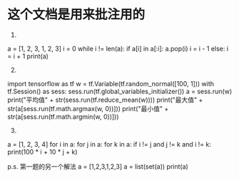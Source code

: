 # 这个文档是用来批注用的

1.
a = [1, 2, 3, 1, 2, 3]
i = 0
while i != len(a):
	if a[i] in a[:i]:
		a.pop(i)
		i = i - 1
	else:
		i = i + 1
print(a)

2.
import tensorflow as tf
w = tf.Variable(tf.random_normal([100, 1]))
with tf.Session() as sess:
	sess.run(tf.global_variables_initializer())
	a = sess.run(w)
	print("平均值" + str(sess.run(tf.reduce_mean(w))))
	print("最大值" + str(a[sess.run(tf.math.argmax(w, 0))]))
	print("最小值" + str(a[sess.run(tf.math.argmin(w, 0))]))

3.
a = [1, 2, 3, 4]
for i in a:
	for j in a:
		for k in a:
			if i != j and j != k and i != k:
				print(100 * i + 10 * j + k)

p.s. 第一题的另一个解法
a = [1,2,3,1,2,3]
a = list(set(a))
print(a)
